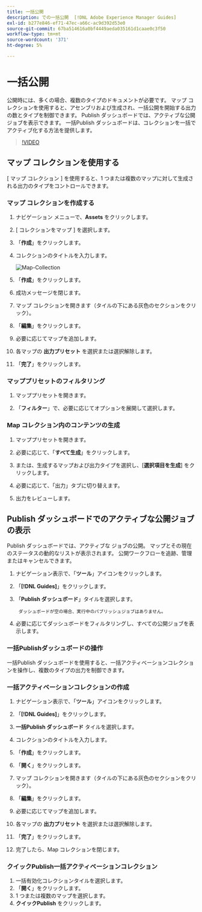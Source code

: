 ```yaml
---
title: 一括公開
description: での一括公開  [!DNL Adobe Experience Manager Guides]
exl-id: b277e846-ef71-47ec-a66c-ac9d392d53e0
source-git-commit: 67ba514616a0bf4449aeda035161d1caae0c3f50
workflow-type: tm+mt
source-wordcount: '371'
ht-degree: 5%

---
```


# 一括公開

公開時には、多くの場合、複数のタイプのドキュメントが必要です。 マップ コレクションを使用すると、アセンブリおよび生成され、一括公開を開始する出力の数とタイプを制御できます。 Publish ダッシュボードでは、アクティブな公開ジョブを表示できます。 一括Publish ダッシュボードは、コレクションを一括でアクティブ化する方法を提供します。

>[!VIDEO](https://video.tv.adobe.com/v/338985?quality=12&learn=on)

## マップ コレクションを使用する

[ マップ コレクション ] を使用すると、1 つまたは複数のマップに対して生成される出力のタイプをコントロールできます。

### マップ コレクションを作成する

1. ナビゲーション メニューで、**Assets** をクリックします。

1. [ コレクションをマップ ] を選択します。

1. 「**作成**」をクリックします。

1. コレクションのタイトルを入力します。

   ![Map-Collection](images/map-collection.png)

1. 「**作成**」をクリックします。
1. 成功メッセージを閉じます。

1. マップ コレクションを開きます（タイルの下にある灰色のセクションをクリック）。

1. 「**編集**」をクリックします。

1. 必要に応じてマップを追加します。

1. 各マップの **出力プリセット** を選択または選択解除します。
1. 「**完了**」をクリックします。

### マッププリセットのフィルタリング

1. マッププリセットを開きます。

1. 「**フィルター**」で、必要に応じてオプションを展開して選択します。

### Map コレクション内のコンテンツの生成

1. マッププリセットを開きます。

1. 必要に応じて、「**すべて生成**」をクリックします。

1. または、生成するマップおよび出力タイプを選択し、[**選択項目を生成**] をクリックします。

1. 必要に応じて、「出力」タブに切り替えます。

1. 出力をレビューします。

## Publish ダッシュボードでのアクティブな公開ジョブの表示

Publish ダッシュボードでは、アクティブな
ジョブの公開。 マップとその現在のステータスの動的なリストが表示されます。 公開ワークフローを追跡、管理またはキャンセルできます。

1. ナビゲーション表示で、「**ツール**」アイコンをクリックします。

1. 「**[!DNL Guides]**」をクリックします。

1. 「**Publish ダッシュボード**」タイルを選択します。

        ダッシュボードが空の場合、実行中のパブリッシュジョブはありません。
       
   
1. 必要に応じてダッシュボードをフィルタリングし、すべての公開ジョブを表示します。

### 一括Publishダッシュボードの操作

一括Publish ダッシュボードを使用すると、一括アクティベーションコレクションを操作し、複数のタイプの出力を制御できます。

### 一括アクティベーションコレクションの作成

1. ナビゲーション表示で、「**ツール**」アイコンをクリックします。

1. 「**[!DNL Guides]**」をクリックします。

1. **一括Publish ダッシュボード** タイルを選択します。

1. コレクションのタイトルを入力します。

1. 「**作成**」をクリックします。

1. 「**開く**」をクリックします。

1. マップ コレクションを開きます（タイルの下にある灰色のセクションをクリック）。

1. 「**編集**」をクリックします。

1. 必要に応じてマップを追加します。

1. 各マップの **出力プリセット** を選択または選択解除します。
1. 「**完了**」をクリックします。
1. 完了したら、Map コレクションを閉じます。

### クイックPublish一括アクティベーションコレクション

1. 一括有効化コレクションタイルを選択します。
1. 「**開く**」をクリックします。
1. 1 つまたは複数のマップを選択します。
1. **クイックPublish** をクリックします。
